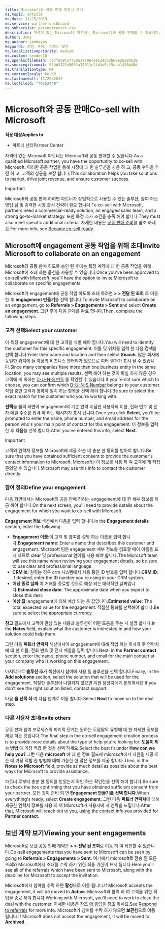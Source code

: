 ```yaml
---
title: Microsoft와 공동 판매 파트너 센터
ms.topic: article
ms.date: 11/15/2019
ms.service: partner-dashboard
ms.subservice: partnercenter-csp
description: 자격이 있는 Microsoft 파트너는 Microsoft와 공동 판매할 수 있습니다. 계약을 정의 하거나, 공동 작업을 위해 Microsoft에 초대 하거나, 전송 되는 계약을 확인 하는 방법을 알아봅니다.
author: JnHs
ms.author: jenhayes
keywords: 추천, RFI, 파트너 찾기
ms.localizationpriority: medium
ms.custom: seodec18
ms.openlocfilehash: ce7fe09c57729517c9ecae124cdcb68e2ea84628
ms.sourcegitcommit: 524d3121e5053a74911e2fd4e9cf5aab14f6b48d
ms.translationtype: MT
ms.contentlocale: ko-KR
ms.lasthandoff: 11/20/2019
ms.locfileid: "74253448"
---
```

# <a name="co-sell-with-microsoft"></a><span data-ttu-id="92b3a-105">Microsoft와 공동 판매</span><span class="sxs-lookup"><span data-stu-id="92b3a-105">Co-sell with Microsoft</span></span>

<span data-ttu-id="92b3a-106">**적용 대상**</span><span class="sxs-lookup"><span data-stu-id="92b3a-106">**Applies to**</span></span>

-  <span data-ttu-id="92b3a-107">파트너 센터</span><span class="sxs-lookup"><span data-stu-id="92b3a-107">Partner Center</span></span>

<span data-ttu-id="92b3a-108">자격이 있는 Microsoft 파트너는 Microsoft와 공동 판매할 수 있습니다.</span><span class="sxs-lookup"><span data-stu-id="92b3a-108">As a qualified Microsoft partner, you have the opportunity to co-sell with Microsoft.</span></span> <span data-ttu-id="92b3a-109">이러한 공동 작업을 통해 시장에 대 한 솔루션을 사용 하 고, 공동 수익을 추진 하 고, 고객의 성공을 보장 합니다.</span><span class="sxs-lookup"><span data-stu-id="92b3a-109">This collaboration helps you take solutions to market, drive joint revenue, and ensure customer success.</span></span>

> [!IMPORTANT]
> <span data-ttu-id="92b3a-110">Microsoft와 공동 판매 하려면 파트너가 상업적으로 사용할 수 있는 솔루션, 참여 하는 영업 팀 및 강력한 시장 출시 전략이 필요 합니다.</span><span class="sxs-lookup"><span data-stu-id="92b3a-110">To co-sell with Microsoft, partners need a commercial-ready solution, an engaged sales team, and a strong go-to-market strategy.</span></span> <span data-ttu-id="92b3a-111">또한 특정 추가 조건을 충족 해야 합니다.</span><span class="sxs-lookup"><span data-stu-id="92b3a-111">They must also meet specific additional criteria.</span></span> <span data-ttu-id="92b3a-112">자세한 내용은 [공동 판매 준비](https://partner.microsoft.com/reach-customers/selling-with-microsoft#become-ready)를 참조 하세요.</span><span class="sxs-lookup"><span data-stu-id="92b3a-112">For more info, see [Become co-sell ready](https://partner.microsoft.com/reach-customers/selling-with-microsoft#become-ready).</span></span>

## <a name="invite-microsoft-to-collaborate-on-an-engagement"></a><span data-ttu-id="92b3a-113">Microsoft에 engagement 공동 작업을 위해 초대</span><span class="sxs-lookup"><span data-stu-id="92b3a-113">Invite Microsoft to collaborate on an engagement</span></span>

<span data-ttu-id="92b3a-114">Microsoft와 공동 판매 하도록 승인 된 후에는 특정 계약에 대 한 공동 작업을 위해 Microsoft에 초대 하는 옵션을 사용할 수 있습니다.</span><span class="sxs-lookup"><span data-stu-id="92b3a-114">Once you've been approved to co-sell with Microsoft, you'll have the option to invite Microsoft to collaborate on specific engagements.</span></span>

<span data-ttu-id="92b3a-115">Microsoft가 engagement에 공동 작업 하도록 초대 하려면 **> > 전달 된 조회** 로 이동한 후 **engagement 만들기**를 선택 합니다.</span><span class="sxs-lookup"><span data-stu-id="92b3a-115">To invite Microsoft to collaborate on an engagement, go to **Referrals > Engagements > Sent** and select **Create an engagement**.</span></span> <span data-ttu-id="92b3a-116">그런 후에 다음 단계를 완료 합니다.</span><span class="sxs-lookup"><span data-stu-id="92b3a-116">Then, complete the following steps.</span></span>

### <a name="select-your-customer"></a><span data-ttu-id="92b3a-117">고객 선택</span><span class="sxs-lookup"><span data-stu-id="92b3a-117">Select your customer</span></span>

<span data-ttu-id="92b3a-118">이 특정 engagement에 대 한 고객을 식별 해야 합니다.</span><span class="sxs-lookup"><span data-stu-id="92b3a-118">You will need to identify the customer for this specific engagement.</span></span> <span data-ttu-id="92b3a-119">이름 및 위치를 입력 한 다음 **검색**을 선택 합니다.</span><span class="sxs-lookup"><span data-stu-id="92b3a-119">Enter their name and location and then select **Search**.</span></span> <span data-ttu-id="92b3a-120">많은 회사에 동일한 위치에 둘 이상의 비즈니스 엔터티가 있으므로 여러 결과가 표시 될 수 있습니다.</span><span class="sxs-lookup"><span data-stu-id="92b3a-120">Since many companies have more than one business entity in the same location, you may see multiple results.</span></span> <span data-ttu-id="92b3a-121">선택 해야 하는 것이 확실 하지 않은 경우 고객에 게 속하는 [D-U-N-S 번호](https://www.dnb.com/duns-number.html) 를 확인할 수 있습니다.</span><span class="sxs-lookup"><span data-stu-id="92b3a-121">If you're not sure which to choose, you can confirm which [D-U-N-S Number](https://www.dnb.com/duns-number.html) belongs to your customer.</span></span> <span data-ttu-id="92b3a-122">작업 중인 고객과 정확히 일치 하는 항목을 선택 해야 합니다.</span><span class="sxs-lookup"><span data-stu-id="92b3a-122">Be sure to select the exact match for the customer who you're working with.</span></span> 

<span data-ttu-id="92b3a-123">**선택**을 클릭 하면이 engagement의 기본 연락 지점인 사용자의 이름, 전화 번호 및 전자 메일 주소를 입력 하 라는 메시지가 표시 됩니다.</span><span class="sxs-lookup"><span data-stu-id="92b3a-123">Once you click **Select**, you'll be prompted to enter the name, phone number, and email address for the person who's your main point of contact for this engagement.</span></span> <span data-ttu-id="92b3a-124">이 정보를 입력 한 후 **다음**을 선택 합니다.</span><span class="sxs-lookup"><span data-stu-id="92b3a-124">After you've entered this info, select **Next**.</span></span>

> [!IMPORTANT]
> <span data-ttu-id="92b3a-125">고객의 연락처 정보를 Microsoft에 제공 하는 데 충분 한 동의를 받아야 합니다.</span><span class="sxs-lookup"><span data-stu-id="92b3a-125">Be sure that you have obtained sufficient consent to provide the customer's contact information to Microsoft.</span></span> <span data-ttu-id="92b3a-126">Microsoft는이 정보를 사용 하 여 고객에 게 직접 문의할 수 있습니다.</span><span class="sxs-lookup"><span data-stu-id="92b3a-126">Microsoft may use this info to contact the customer directly.</span></span>

### <a name="define-your-engagement"></a><span data-ttu-id="92b3a-127">참여 정의</span><span class="sxs-lookup"><span data-stu-id="92b3a-127">Define your engagement</span></span>

<span data-ttu-id="92b3a-128">다음 화면에서는 Microsoft와 공동 판매 하려는 engagement에 대 한 세부 정보를 제공 해야 합니다.</span><span class="sxs-lookup"><span data-stu-id="92b3a-128">On the next screen, you'll need to provide details about the engagement for which you want to co-sell with Microsoft.</span></span>

<span data-ttu-id="92b3a-129">**Engagement 정보** 섹션에서 다음을 입력 합니다.</span><span class="sxs-lookup"><span data-stu-id="92b3a-129">In the **Engagement details** section, enter the following:</span></span>
- <span data-ttu-id="92b3a-130">**Engagement 이름**:이 고객 및 참여를 설명 하는 이름을 입력 합니다.</span><span class="sxs-lookup"><span data-stu-id="92b3a-130">**Engagement name**: Enter a name that describes this customer and engagement.</span></span> <span data-ttu-id="92b3a-131">Microsoft 팀은 engagement 세부 정보를 검토할 때이 이름을 표시 하므로 clear 및 professional 언어를 사용 해야 합니다.</span><span class="sxs-lookup"><span data-stu-id="92b3a-131">The Microsoft team will see this name when reviewing your engagement details, so be sure to use clear and professional language.</span></span>
- <span data-ttu-id="92b3a-132">**CRM id**: 원하는 경우 crm 시스템에서 사용 중인 ID 번호를 입력 합니다.</span><span class="sxs-lookup"><span data-stu-id="92b3a-132">**CRM ID**: If desired, enter the ID number you're using in your CRM system.</span></span>
- <span data-ttu-id="92b3a-133">**예상 종료 날짜**:이 거래를 종료할 것으로 예상 되는 대략적인 날짜입니다.</span><span class="sxs-lookup"><span data-stu-id="92b3a-133">**Estimated close date**: The approximate date when you expect to close this deal.</span></span>
- <span data-ttu-id="92b3a-134">**예상 값**: engagement에 대해 예상 되는 총 값입니다.</span><span class="sxs-lookup"><span data-stu-id="92b3a-134">**Estimated value**: The total expected value for the engagement.</span></span> <span data-ttu-id="92b3a-135">적절한 통화를 선택해야 합니다.</span><span class="sxs-lookup"><span data-stu-id="92b3a-135">Be sure to select the appropriate currency.</span></span>

<span data-ttu-id="92b3a-136">**참고** 필드에서 고객이 관심 있는 내용과 솔루션이 어떤 도움을 주는 지 설명 합니다.</span><span class="sxs-lookup"><span data-stu-id="92b3a-136">In the **Notes** field, explain what the customer is interested in and how your solution could help them.</span></span>

 <span data-ttu-id="92b3a-137">그런 다음 **파트너 연락처** 섹션에서이 engagement에 대해 작업 하는 회사의 주 연락처에 대 한 이름, 전화 번호 및 전자 메일을 입력 합니다.</span><span class="sxs-lookup"><span data-stu-id="92b3a-137">Next, in the **Partner contact** section, enter the name, phone number, and email for the main contact at your company who is working on this engagement.</span></span>

<span data-ttu-id="92b3a-138">마지막으로 **솔루션 추가** 섹션에서 참여에 사용 될 솔루션을 선택 합니다.</span><span class="sxs-lookup"><span data-stu-id="92b3a-138">Finally, in the **Add solutions** section, select the solution that will be used for the engagement.</span></span> <span data-ttu-id="92b3a-139">적절한 솔루션이 나열되지 않으면 지원 담당자에게 문의하세요.</span><span class="sxs-lookup"><span data-stu-id="92b3a-139">If you don't see the right solution listed, contact support.</span></span>

<span data-ttu-id="92b3a-140">다음 **을 선택 하** 여 다음 단계로 이동 합니다.</span><span class="sxs-lookup"><span data-stu-id="92b3a-140">Select **Next** to move on to the next step.</span></span>

### <a name="invite-others"></a><span data-ttu-id="92b3a-141">다른 사용자 초대</span><span class="sxs-lookup"><span data-stu-id="92b3a-141">Invite others</span></span>

<span data-ttu-id="92b3a-142">공동 판매 참여 프로세스의 마지막 단계는 원하는 도움말의 유형에 대 한 자세한 정보를 제공 하는 것입니다.</span><span class="sxs-lookup"><span data-stu-id="92b3a-142">The final step in the co-sell engagement creation process is to provide more details about the type of help you're looking for.</span></span> <span data-ttu-id="92b3a-143">**도움이 되는 방법** 에 가장 적합 한 것을 선택 하세요.</span><span class="sxs-lookup"><span data-stu-id="92b3a-143">Select the best fit under **How can we help you?**</span></span> <span data-ttu-id="92b3a-144">그런 다음 **microsoft** 에 대 한 정보 필드에 microsoft에서 지원을 제공 하는 데 가장 적합 한 방법에 대해 가능한 한 많은 정보를 제공 합니다.</span><span class="sxs-lookup"><span data-stu-id="92b3a-144">Then, in the **Notes to Microsoft** field, provide as much detail as possible about the best ways for Microsoft to provide assistance.</span></span>

<span data-ttu-id="92b3a-145">파트너 로부터 충분 한 동의를 받았는지 확인 하는 확인란을 선택 해야 합니다.</span><span class="sxs-lookup"><span data-stu-id="92b3a-145">Be sure to check the box confirming that you have obtained sufficient consent from your partner.</span></span> <span data-ttu-id="92b3a-146">모든 것이 준비 되 면 **Engagement 만들기를 선택 합니다.**</span><span class="sxs-lookup"><span data-stu-id="92b3a-146">When everything's ready, select **Create engagement.**</span></span> <span data-ttu-id="92b3a-147">그런 다음 **파트너 연락처**에 대해 제공한 연락처 정보를 사용 하 여 Microsoft가 사용자에 게 연락을 드립니다.</span><span class="sxs-lookup"><span data-stu-id="92b3a-147">After that, Microsoft will reach out to you, using the contact info you provided for **Partner contact**.</span></span>

## <a name="viewing-your-sent-engagements"></a><span data-ttu-id="92b3a-148">보낸 계약 보기</span><span class="sxs-lookup"><span data-stu-id="92b3a-148">Viewing your sent engagements</span></span>

<span data-ttu-id="92b3a-149">Microsoft로 보낸 공동 판매 계약은 **> > 전달 된 조회**로 이동 하 여 확인할 수 있습니다.</span><span class="sxs-lookup"><span data-stu-id="92b3a-149">Co-sell engagements that you have sent to Microsoft can be seen by going to **Referrals > Engagements > Sent**.</span></span> <span data-ttu-id="92b3a-150">여기에서 microsoft로 전송 된 모든 조회와 Microsoft에서 초대를 수락 하기 위한 최종 기한이 표시 됩니다.</span><span class="sxs-lookup"><span data-stu-id="92b3a-150">Here you'll see all of the referrals which have been sent to Microsoft, along with the deadline for Microsoft to accept the invitation.</span></span>

<span data-ttu-id="92b3a-151">Microsoft에서 참여를 수락 하면 **활성**으로 이동 됩니다.</span><span class="sxs-lookup"><span data-stu-id="92b3a-151">If Microsoft accepts the engagement, it will be moved to **Active**.</span></span> <span data-ttu-id="92b3a-152">Microsoft와 협력 하 여 고객을 위한 작업을 종료 해야 합니다.</span><span class="sxs-lookup"><span data-stu-id="92b3a-152">Working with Microsoft, you'll need to work to close the deal with the customer.</span></span> <span data-ttu-id="92b3a-153">자세한 내용은 참조 [에 응답을](responding-to-referrals.md) 참조 하세요.</span><span class="sxs-lookup"><span data-stu-id="92b3a-153">See [Respond to referrals](responding-to-referrals.md) for more info.</span></span> <span data-ttu-id="92b3a-154">Microsoft가 참여를 수락 하지 않으면 **보관**됨으로 이동 됩니다.</span><span class="sxs-lookup"><span data-stu-id="92b3a-154">If Microsoft does not accept the engagement, it will be moved to **Archived**.</span></span>
